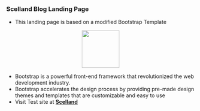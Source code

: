 ### Scelland Blog Landing Page
- This landing page is based on a modified Bootstrap Template
<div align="center">
  <img width="100" height="100" src="https://cdn.jsdelivr.net/gh/devicons/devicon/icons/bootstrap/bootstrap-original.svg" />
 </div>
 
 - Bootstrap is a powerful front-end framework that revolutionized the web development industry.
 - Bootstrap  accelerates the design process by providing pre-made design themes and templates that are customizable and easy to use
 - Visit Test site at **[Scelland](https://wakolivotes.github.io/Scelland/)**
